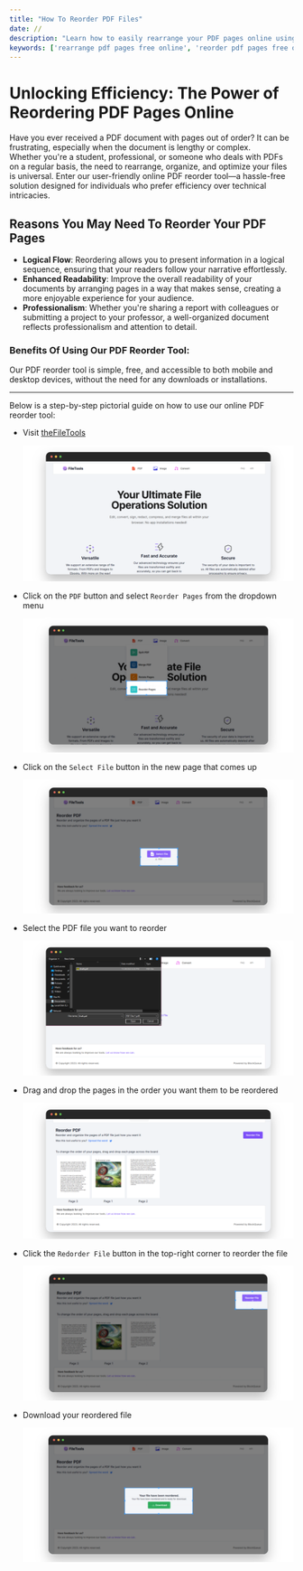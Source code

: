 ```yaml
---
title: "How To Reorder PDF Files"
date: //
description: "Learn how to easily rearrange your PDF pages online using our free and user-friendly tool"
keywords: ['rearrange pdf pages free online', 'reorder pdf pages free online', 'organize pdf pages freeonline', 'online pdf editor reorder pages', 'online pdf editor rearrange pages']
---
```


# Unlocking Efficiency: The Power of Reordering PDF Pages Online

Have you ever received a PDF document with pages out of order? It can be frustrating, especially when the document is lengthy or complex.  
Whether you're a student, professional, or someone who deals with PDFs on a regular basis, the need to rearrange, organize, and optimize your files is universal. Enter our user-friendly online PDF reorder tool—a hassle-free solution designed for individuals who prefer efficiency over technical intricacies.

## Reasons You May Need To Reorder Your PDF Pages

- **Logical Flow**: Reordering allows you to present information in a logical sequence, ensuring that your readers follow your narrative effortlessly.
- **Enhanced Readability**: Improve the overall readability of your documents by arranging pages in a way that makes sense, creating a more enjoyable experience for your audience.
- **Professionalism**: Whether you're sharing a report with colleagues or submitting a project to your professor, a well-organized document reflects professionalism and attention to detail.

### Benefits Of Using Our PDF Reorder Tool:

<!-- - **Intuitive Interface**: There's no need to struggle with complicated features or technical jargon. Our tool has an easy-to-use interface that provides a consistent experience for users of all skill levels.
- **Free**: Enjoy the convenience of reordering your PDF pages without the burden of cost. There is no service charge, premium fee, or cost for using the tool. It's completely free.
- **Instant**: You can rearrange your pages on the go, as the service is accessible via both mobile and desktop devices.
- **No Downloads, No Fuss**: You don't need to download or install any software. Everything is done online, making it quick and easy to use. -->

<!-- You get to experience a simple, free, and accessible PDF reordering tool that works on both mobile and desktop devices, and does not require any downloads or installations. -->
Our PDF reorder tool is simple, free, and accessible to both mobile and desktop devices, without the need for any downloads or installations.

***

Below is a step-by-step pictorial guide on how to use our online PDF reorder tool:

- Visit [theFileTools](https://www.thefiletools.com/)

    ![](../media/home.png)

- Click on the `PDF` button and select `Reorder Pages` from the dropdown menu

    ![](../media/reorder_pdf_1.png)

- Click on the `Select File` button in the new page that comes up

    ![](../media/reorder_pdf_2.png)

- Select the PDF file you want to reorder

    ![](../media/reorder_pdf_3.png)

- Drag and drop the pages in the order you want them to be reordered 

    ![](../media/reorder_pdf_4.png)

- Click the `Redorder File` button in the top-right corner to reorder the file 

    ![](../media/reorder_pdf_5.png)

- Download your reordered file

    ![](../media/reorder_pdf_6.png)



